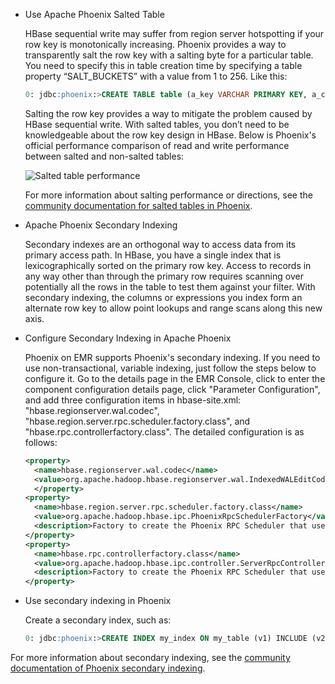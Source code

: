 - Use Apache Phoenix Salted Table

    HBase sequential write may suffer from region server hotspotting if your row key is monotonically increasing. Phoenix provides a way to transparently salt the row key with a salting byte for a particular table. You need to specify this in table creation time by specifying a table property “SALT_BUCKETS” with a value from 1 to 256. Like this:

    ``` sql
    0: jdbc:phoenix:>CREATE TABLE table (a_key VARCHAR PRIMARY KEY, a_col VARCHAR) SALT_BUCKETS = 20;
    ```

    Salting the row key provides a way to mitigate the problem caused by HBase sequential write. With salted tables, you don’t need to be knowledgeable about the row key design in HBase. Below is Phoenix's official performance comparison of read and write performance between salted and non-salted tables:
      
    ![Salted table performance](https://mc.qcloudimg.com/static/img/8381e5a72ea654a488dd29b5d0effccf/5-4-4.png)  

    For more information about salting performance or directions, see the [community documentation for salted tables in Phoenix](http://phoenix.apache.org/salted.html).

- Apache Phoenix Secondary Indexing

    Secondary indexes are an orthogonal way to access data from its primary access path. In HBase, you have a single index that is lexicographically sorted on the primary row key. Access to records in any way other than through the primary row requires scanning over potentially all the rows in the table to test them against your filter. With secondary indexing, the columns or expressions you index form an alternate row key to allow point lookups and range scans along this new axis.

- Configure Secondary Indexing in Apache Phoenix

    Phoenix on EMR supports Phoenix's secondary indexing. If you need to use non-transactional, variable indexing, just follow the steps below to configure it. Go to the details page in the EMR Console, click to enter the component configuration details page, click "Parameter Configuration", and add three configuration items in hbase-site.xml: "hbase.regionserver.wal.codec", "hbase.region.server.rpc.scheduler.factory.class", and "hbase.rpc.controllerfactory.class". The detailed configuration is as follows:

    ``` xml
    <property>
      <name>hbase.regionserver.wal.codec</name>
      <value>org.apache.hadoop.hbase.regionserver.wal.IndexedWALEditCodec</value>
      </property>
    <property>
      <name>hbase.region.server.rpc.scheduler.factory.class</name>
      <value>org.apache.hadoop.hbase.ipc.PhoenixRpcSchedulerFactory</value>
      <description>Factory to create the Phoenix RPC Scheduler that uses separate queues for index and metadata updates</description>
    </property>
    <property>
      <name>hbase.rpc.controllerfactory.class</name>
      <value>org.apache.hadoop.hbase.ipc.controller.ServerRpcControllerFactory</value>
      <description>Factory to create the Phoenix RPC Scheduler that uses separate queues for index and metadata updates</description>
    </property>
    ```

- Use secondary indexing in Phoenix

    Create a secondary index, such as:
    
    ``` sql
    0: jdbc:phoenix:>CREATE INDEX my_index ON my_table (v1) INCLUDE (v2)；
    ```
    
For more information about secondary indexing, see the [community documentation of Phoenix secondary indexing](http://phoenix.apache.org/secondary_indexing.html).
